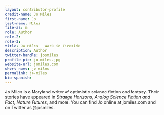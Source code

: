 ```yaml
---
layout: contributor-profile
credit-name: Jo Miles
first-name: Jo
last-name: Miles
file-as: m
role: Author
role-2:
role-3:
title: Jo Miles — Work in Fireside
description: Author
twitter-handle: josmiles
profile-pic: jo-miles.jpg
website-url: jomiles.com
short-name: jo-miles
permalink: jo-miles
bio-spanish:
---
```

Jo Miles is a Maryland writer of optimistic science fiction and fantasy. Their stories have appeared in _Strange Horizons_, _Analog Science Fiction and Fact_, _Nature Futures_, and more. You can find Jo online at jomiles.com and on Twitter as @josmiles.
